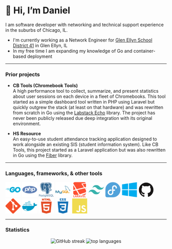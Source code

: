# 👋 Hi, I’m Daniel
I am software developer with networking and technical support experience in the suburbs of Chicago, IL.

- I'm currently working as a Network Engineer for [Glen Ellyn School District 41][1] in Glen Ellyn, IL
- In my free time I am expanding my knowledge of Go and container-based deployment

<hr>

### Prior projects
- **CB Tools (Chromebook Tools)**  
  A high performance tool to collect, summarize, and present statistics about user sessions on each device in a
  fleet of Chromebooks. This tool started as a simple dashboard tool written in PHP using Laravel but quickly
  outgrew the stack (at least on that hardware) and was rewritten from scratch in Go using the [Labstack Echo][2]
  library. The project has never been publicly released due deep integration with its original environment.


- **HS Resource**  
  An easy-to-use student attendance tracking application designed to work alongside an existing SIS (student
  information system). Like CB Tools, this project started as a Laravel application but was also rewritten in
  Go using the [Fiber][3] library.

<hr>

### Languages, frameworks, & other tools
<p>
  <img src='https://github.com/devicons/devicon/raw/master/icons/go/go-original-wordmark.svg' title='Go' alt='Go' width='48' height='48'>
  <img src='https://github.com/devicons/devicon/raw/master/icons/php/php-plain.svg' title='PHP' alt='PHP' width='48' height='48'>
  <img src='https://github.com/devicons/devicon/raw/master/icons/postgresql/postgresql-plain-wordmark.svg' title='PostgreSQL' alt='PostgreSQL' width='48' height='48'>
  <img src='https://github.com/devicons/devicon/raw/master/icons/mysql/mysql-original-wordmark.svg' title='MySQL' alt='MySQL' width='48' height='48'>
  <img src='https://github.com/devicons/devicon/raw/master/icons/laravel/laravel-plain-wordmark.svg' title='Laravel' alt='Laravel' width='48' height='48'>
  <img src='https://github.com/devicons/devicon/raw/master/icons/tailwindcss/tailwindcss-plain.svg' title='Tailwind CSS' alt='Tailwind CSS' width='48' height='48'>
  <img src='https://github.com/devicons/devicon/raw/master/icons/fedora/fedora-plain.svg' title='Fedora' alt='Fedora' width='48' height='48'>
  <img src='https://github.com/devicons/devicon/raw/master/icons/windows8/windows8-original.svg' title='Windows' alt='Windows' width='48' height='48'>
  <img src='https://github.com/devicons/devicon/raw/master/icons/github/github-original.svg' title='GitHub' alt='GitHub' width='48' height='48'>
  <img src='https://github.com/devicons/devicon/raw/master/icons/git/git-original.svg' title='Git' alt='Git' width='48' height='48'>
  <img src='https://github.com/devicons/devicon/raw/master/icons/docker/docker-plain.svg' title='Docker' alt='Docker' width='48' height='48'>
  <img src='https://github.com/devicons/devicon/raw/master/icons/html5/html5-plain-wordmark.svg' title='HTML5' alt='HTML5' width='48' height='48'>
  <img src='https://github.com/devicons/devicon/raw/master/icons/css3/css3-plain-wordmark.svg' title='CSS3' alt='CSS3' width='48' height='48'>
  <img src='https://github.com/devicons/devicon/raw/master/icons/javascript/javascript-plain.svg' title='JavaScript' alt='JavaScript' width='48' height='48'>
</p>

<hr>

### Statistics
<p align='center'>
  <img src='https://github-readme-streak-stats.herokuapp.com?user=dansage&theme=github-dark&hide_border=true' title='GitHub streak' alt='GitHub streak' height='165'>
  <img src='https://github-readme-stats.vercel.app/api/top-langs/?username=dansage&theme=dark&layout=compact&hide_border=true' title='top languages' alt='top languages'>
</p>

[1]: https://www.d41.org/
[2]: https://echo.labstack.com/
[3]: https://gofiber.io/
[4]: https://www.cusd200.org/
